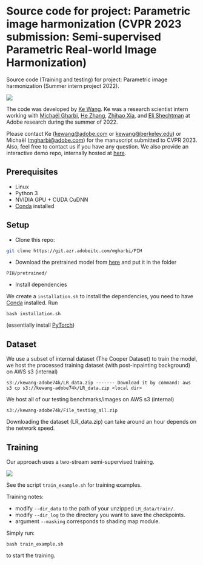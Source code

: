 # Source code for project: Parametric image harmonization (CVPR 2023 submission: Semi-supervised Parametric Real-world Image Harmonization)
Source code (Training and testing) for project: Parametric image harmonization (Summer intern project 2022). 

<img src='github_images/Figure_teaser.png'>


The code was developed by [Ke Wang](people.eecs.berkeley.edu/~kewang). Ke was a research scientist intern working with [Michaël Gharbi](http://mgharbi.com/), [He Zhang](https://sites.google.com/site/hezhangsprinter/), [Zhihao Xia](https://likesum.github.io/), and [Eli Shechtman](https://research.adobe.com/person/eli-shechtman/) at Adobe research during the summer of 2022.

Please contact Ke (kewang@adobe.com or kewang@berkeley.edu) or Michaël (mgharbi@adobe.com) for the manuscript submitted to CVPR 2023. Also, feel free to contact us if you have any question. We also provide an interactive demo repo, internally hosted at [here](https://git.azr.adobeitc.com/adobe-research/parametric_image_harmonization_demo).


## Prerequisites

- Linux
- Python 3
- NVIDIA GPU + CUDA CuDNN
- [Conda](https://docs.conda.io/en/latest/) installed


## Setup

- Clone this repo:
```bash
git clone https://git.azr.adobeitc.com/mgharbi/PIH
```

- Download the pretrained model from [here](https://adobe-my.sharepoint.com/:u:/p/kewang/EWx38imIw2NCqYHsWqlRjoYBjyQueSfCpnWsMphBqUuqng?e=vAgnb0) and put it in the folder

```
PIH/pretrained/
```
- Install dependencies

We create a `installation.sh` to install the dependencies, you need to have [Conda](https://docs.conda.io/en/latest/) installed. Run

```
bash installation.sh
```
(essentially install [PyTorch](https://pytorch.org/))

## Dataset

We use a subset of internal dataset (The Cooper Dataset) to train the model, we host the processed training dataset (with post-inpainting background) on AWS s3 (internal)

```
s3://kewang-adobe74k/LR_data.zip ------- Download it by command: aws s3 cp s3://kewang-adobe74k/LR_data.zip <local dir>
```

We host all of our testing benchmarks/images on AWS s3 (internal)

```
s3://kewang-adobe74k/File_testing_all.zip
```

Downloading the dataset (LR_data.zip) can take around an hour depends on the network speed.

## Training

Our approach uses a two-stream semi-supervised training.

<img src='github_images/Figure_teaser.png'>

See the script `train_example.sh` for training examples.

Training notes:
- modify `--dir_data` to the path of your unzipped `LR_data/train/`.
- modify `--dir_log` to the directory you want to save the checkpoints.
- argument `--masking` corresponds to shading map module.

Simply run:

```
bash train_example.sh
```
to start the training.


